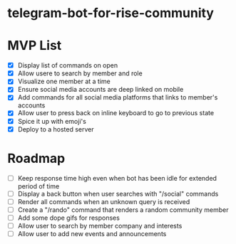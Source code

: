# telegram-bot-for-rise-community

# MVP List

- [x] Display list of commands on open
- [x] Allow usere to search by member and role
- [x] Visualize one member at a time
- [x] Ensure social media accounts are deep linked on mobile
- [x] Add commands for all social media platforms that links to member's accounts
- [x] Allow user to press back on inline keyboard to go to previous state
- [x] Spice it up with emoji's
- [x] Deploy to a hosted server

# Roadmap

- [ ] Keep response time high even when bot has been idle for extended period of time
- [ ] Display a back button when user searches with "/social" commands
- [ ] Render all commands when an unknown query is received
- [ ] Create a "/rando" command that renders a random community member
- [ ] Add some dope gifs for responses
- [ ] Allow user to search by member company and interests
- [ ] Allow user to add new events and announcements
